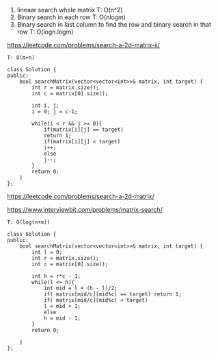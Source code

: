 1. lineaar search whole matrix T: O(n^2)
2. Binary search in each row T: O(nlogm)
3. Binary search in last column to find the row and binary search in that row T: O(logn.logm)

https://leetcode.com/problems/search-a-2d-matrix-ii/
```
T: O(m+n)

class Solution {
public:
    bool searchMatrix(vector<vector<int>>& matrix, int target) {
        int r = matrix.size();
        int c = matrix[0].size();
        
        int i, j;
        i = 0; j = c-1;
        
        while(i < r && j >= 0){
            if(matrix[i][j] == target)
            return 1;
            if(matrix[i][j] < target)
            i++;
            else
            j--;
        }
        return 0;
    }
};
```

https://leetcode.com/problems/search-a-2d-matrix/

https://www.interviewbit.com/problems/matrix-search/
```
T: O(log(n+m)) 

class Solution {
public:
    bool searchMatrix(vector<vector<int>>& matrix, int target) {
        int l = 0;
        int r = matrix.size();
        int c = matrix[0].size();

        int h = r*c - 1; 
        while(l <= h){
            int mid = l + (h - l)/2;
            if( matrix[mid/c][mid%c] == target) return 1;
            if( matrix[mid/c][mid%c] < target)
            l = mid + 1;
            else
            h = mid - 1;
        }
        return 0;

    }
};
```
